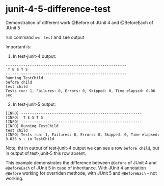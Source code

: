 # junit-4-5-difference-test
Demonstration of different work @Before of JUnit 4 and @BeforeEach of JUnit 5

run command `mvn test` and see output

Important is:

1) In test-junit-4 output:

```
-------------------------------------------------------
 T E S T S
-------------------------------------------------------
Running TestChild
before child
test child
Tests run: 1, Failures: 0, Errors: 0, Skipped: 0, Time elapsed: 0.06 sec
```

2) In test-junit-5 output:

```
[INFO] -------------------------------------------------------
[INFO]  T E S T S
[INFO] -------------------------------------------------------
[INFO] Running TestChild
test child
[INFO] Tests run: 1, Failures: 0, Errors: 0, Skipped: 0, Time elapsed: 0.035 s - in TestChild
```

Note, tht in output of test-junit-4 output we can see a row `before child`, but in output of test-junit-5 this row absent.

This example demonstrates the difference between `@Before` of JUnit 4 and `@BeforeEach` of JUnit 5 in case of inheritance. With JUnit 4 annotation `@Before` working for overriden methode, with JUnit 5 and `@BeforeEach` - not working.
